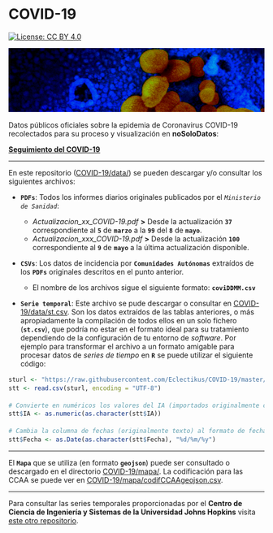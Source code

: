 # COVID-19

[![License: CC BY 4.0](https://img.shields.io/badge/License-CC%20BY%204.0-lightgrey.svg)](https://creativecommons.org/licenses/by/4.0/deed.es)

![2019_nCoV](https://github.com/Eclectikus/COVID-19/blob/master/img/2019_nCoV600x.png "2019_nCoV")

Datos públicos oficiales sobre la epidemia de Coronavirus COVID-19 recolectados para su proceso y visualización en **noSoloDatos**:

[**Seguimiento del COVID-19**](https://nosolodatos.netlify.com/es/covid19/coronavirus)

---

En este repositorio ([COVID-19/data/](https://github.com/Eclectikus/COVID-19/tree/master/data)) se pueden descargar y/o consultar los siguientes archivos:

- **`PDFs`**: Todos los informes diarios originales publicados por el *`Ministerio de Sanidad`*:
  - *Actualizacion_xx_COVID-19.pdf* **>**  Desde la actualización **`37`** correspondiente al **`5`** de **`marzo`** a la **`99`** del **`8`** de **`mayo`**.
  - *Actualizacion_xxx_COVID-19.pdf* **>**  Desde la actualización **`100`** correspondiente al **`9`** de **`mayo`** a la última actualización disponible.

- **`CSVs`**: Los datos de incidencia por **`Comunidades Autónomas`** extraídos de los **`PDFs`** originales descritos en el punto anterior.
  - El nombre de los archivos sigue el siguiente formato: **`coviDDMM.csv`**

- **`Serie temporal`**: Este archivo se pude descargar o consultar en [COVID-19/data/st.csv](https://github.com/Eclectikus/COVID-19/blob/master/data/st.csv). Son los datos extraídos de las tablas anteriores, o más apropiadamente la compilación de todos ellos en un solo fichero (**`st.csv`**), que podría no estar en el formato ideal para su tratamiento dependiendo de la configuración de tu entorno de *software*. Por ejemplo para transformar el archivo a un formato amigable para procesar datos de *series de tiempo* en **`R`** se puede utilizar el siguiente código:

~~~~R
sturl <- "https://raw.githubusercontent.com/Eclectikus/COVID-19/master/data/st.csv"
stt <- read.csv(sturl, encoding = "UTF-8")

# Convierte en numéricos los valores del IA (importados originalmente como texto):
stt$IA <- as.numeric(as.character(stt$IA))

# Cambia la columna de fechas (originalmente texto) al formato de fecha utilizado por R:
stt$Fecha <- as.Date(as.character(stt$Fecha), "%d/%m/%y")

~~~~

---

El **`Mapa`** que se utiliza (en formato **`geojson`**) puede ser consultado o descargado en el directorio [COVID-19/mapa/](https://github.com/Eclectikus/COVID-19/tree/master/mapa). La codificación para las CCAA se puede ver en [COVID-19/mapa/codifCCAAgeojson.csv](https://github.com/Eclectikus/COVID-19/blob/master/mapa/codifCCAAgeojson.csv).

---

Para consultar las series temporales proporcionadas por el **Centro de Ciencia de Ingeniería y Sistemas de la Universidad Johns Hopkins** visita [este otro repositorio](https://github.com/Eclectikus/jhutimeseries).